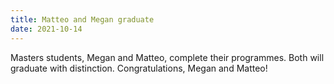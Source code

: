 ```yaml
---
title: Matteo and Megan graduate
date: 2021-10-14
---
```


Masters students, Megan and Matteo, complete their programmes. Both will graduate with distinction. Congratulations, Megan and Matteo!
